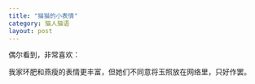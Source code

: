 ```yaml
---
title: "猫猫的小表情"
category: 猫人猫语
layout: post
---
```

偶尔看到，非常喜欢：



我家环肥和燕瘦的表情更丰富，但她们不同意将玉照放在网络里，只好作罢。



